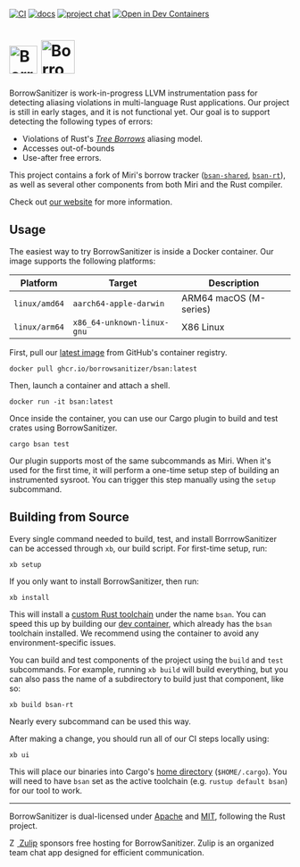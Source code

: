 [![CI](https://github.com/BorrowSanitizer/bsan/actions/workflows/ci.yml/badge.svg)](https://github.com/BorrowSanitizer/bsan/actions/workflows/ci.yml) [![docs](https://github.com/borrow-sanitizer/docs/actions/workflows/docs.yml/badge.svg)](https://borrowsanitizer.com) [![project chat](https://img.shields.io/badge/zulip-join_chat-brightgreen.svg)](https://bsan.zulipchat.com/) [![Open in Dev Containers](https://img.shields.io/static/v1?label=Dev%20Containers&message=Open&color=blue)](https://vscode.dev/redirect?url=vscode://ms-vscode-remote.remote-containers/cloneInVolume?url=https://github.com/BorrowSanitizer/bsan)

# <a href="https://borrowsanitizer.com"><img height="50px" src="https://borrowsanitizer.com/images/bsan.svg" alt="BorrowSanitizer" /></a> <a href="https://github.com/BorrowSanitizer/bsan"><picture><source media="(prefers-color-scheme: dark)" height="60px" height="60px" srcset="https://borrowsanitizer.com/images/bsan-text-dark.svg"/><img height="60px" height="60px" src="https://borrowsanitizer.com/images/bsan-text-light.svg" alt="BorrowSanitizer" /></picture></a>

BorrowSanitizer is work-in-progress LLVM instrumentation pass for detecting aliasing violations in multi-language Rust applications. Our project is still in early stages, and it is not functional yet. Our goal is to support detecting the following types of errors:

* Violations of Rust's [*Tree Borrows*](https://perso.crans.org/vanille/treebor/) aliasing model.
* Accesses out-of-bounds
* Use-after free errors.

This project contains a fork of Miri's borrow tracker ([`bsan-shared`](https://github.com/BorrowSanitizer/bsan/tree/main/bsan-shared), [`bsan-rt`](https://github.com/BorrowSanitizer/bsan/tree/main/bsan-rt)), as well as several other components from both Miri and the Rust compiler. 

Check out [our website](https://borrowsanitizer.com) for more information.

## Usage
The easiest way to try BorrowSanitizer is inside a Docker container. Our image supports the following platforms:

|   **Platform**    |         **Target**            | **Description**            |
|-------------------|-------------------------------|----------------------------|
|   `linux/amd64`   | `aarch64-apple-darwin`        |   ARM64 macOS (M-series)   |
|   `linux/arm64`   |  `x86_64-unknown-linux-gnu`   |    X86 Linux               |

First, pull our [latest image](https://github.com/BorrowSanitizer/bsan/pkgs/container/bsan) from GitHub's container registry.
```
docker pull ghcr.io/borrowsanitizer/bsan:latest
```
Then, launch a container and attach a shell.
```
docker run -it bsan:latest
```
Once inside the container, you can use our Cargo plugin to build and test crates using BorrowSanitizer. 
```
cargo bsan test
```
Our plugin supports most of the same subcommands as Miri. When it's used for the first time, it will perform a one-time setup step of building an instrumented sysroot. You can trigger this step manually using the `setup` subcommand.

## Building from Source
Every single command needed to build, test, and install BorrrowSanitizer can be accessed through `xb`, our build script. For first-time setup, run:
```
xb setup
```
If you only want to install BorrowSanitizer, then run:
```
xb install
```
This will install a [custom Rust toolchain](https://github.com/BorrowSanitizer/rust) under the name `bsan`. You can speed this up by building our [dev container](https://containers.dev/), which already has the `bsan` toolchain installed. We recommend using the container to avoid any environment-specific issues. 

You can build and test components of the project using the `build` and `test` subcommands. For example, running `xb build` will build everything, but you can also pass the name of a subdirectory to build just that component, like so:
```
xb build bsan-rt
```
Nearly every subcommand can be used this way. 

After making a change, you should run all of our CI steps locally using:
```
xb ui
```

This will place our binaries into Cargo's [home directory](https://doc.rust-lang.org/cargo/guide/cargo-home.html) (`$HOME/.cargo`). You will need to have `bsan` set as the active toolchain (e.g. `rustup default bsan`) for our tool to work. 

---
BorrowSanitizer is dual-licensed under [Apache](https://github.com/BorrowSanitizer/bsan/blob/main/LICENSE-APACHE) and [MIT](https://github.com/BorrowSanitizer/bsan/blob/main/LICENSE-MIT), following the Rust project.

[<img src="https://borrowsanitizer.com/images/zulip-icon-circle.svg" alt="Zulip" style="height: 1em;"/> Zulip](https://zulip.com/) sponsors free hosting for BorrowSanitizer. Zulip is an organized team chat app designed for efficient communication.
